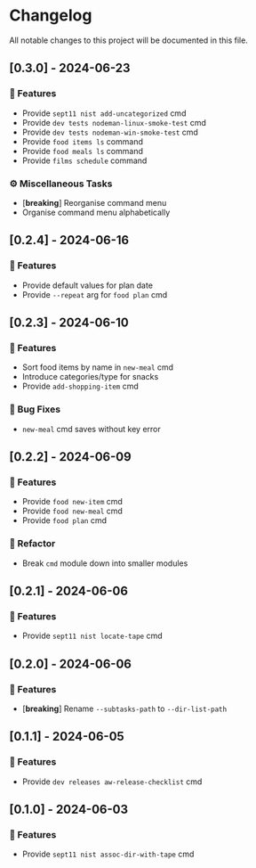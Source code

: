 # Changelog

All notable changes to this project will be documented in this file.

## [0.3.0] - 2024-06-23

### 🚀 Features

- Provide `sept11 nist add-uncategorized` cmd
- Provide `dev tests nodeman-linux-smoke-test` cmd
- Provide `dev tests nodeman-win-smoke-test` cmd
- Provide `food items ls` command
- Provide `food meals ls` command
- Provide `films schedule` command

### ⚙️ Miscellaneous Tasks

- [**breaking**] Reorganise command menu
- Organise command menu alphabetically

## [0.2.4] - 2024-06-16

### 🚀 Features

- Provide default values for plan date
- Provide `--repeat` arg for `food plan` cmd

## [0.2.3] - 2024-06-10

### 🚀 Features

- Sort food items by name in `new-meal` cmd
- Introduce categories/type for snacks
- Provide `add-shopping-item` cmd

### 🐛 Bug Fixes

- `new-meal` cmd saves without key error

## [0.2.2] - 2024-06-09

### 🚀 Features

- Provide `food new-item` cmd
- Provide `food new-meal` cmd
- Provide `food plan` cmd

### 🚜 Refactor

- Break `cmd` module down into smaller modules

## [0.2.1] - 2024-06-06

### 🚀 Features

- Provide `sept11 nist locate-tape` cmd

## [0.2.0] - 2024-06-06

### 🚀 Features

- [**breaking**] Rename `--subtasks-path` to `--dir-list-path`

## [0.1.1] - 2024-06-05

### 🚀 Features

- Provide `dev releases aw-release-checklist` cmd

## [0.1.0] - 2024-06-03

### 🚀 Features

- Provide `sept11 nist assoc-dir-with-tape` cmd
